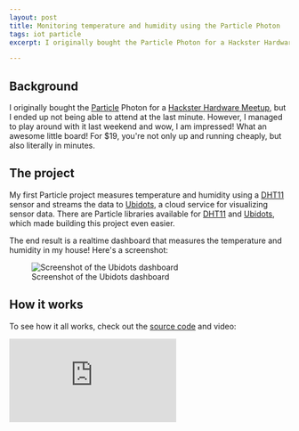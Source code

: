 ```yaml
---
layout: post
title: Monitoring temperature and humidity using the Particle Photon
tags: iot particle
excerpt: I originally bought the Particle Photon for a Hackster Hardware Meetup, but I ended up not being able to attend at the last minute. However, I managed to play around with it last weekend and wow, I am impressed! What an awesome little board! For $19, you're not only up and running cheaply, but also literally in minutes....

---
```


## Background

I originally bought the [Particle](https://www.particle.io/) Photon for a [Hackster Hardware Meetup](http://www.meetup.com/Hackster-Hardware-Meetup-SJC/events/230482582/), but I ended up not being able to attend at the last minute. However, I managed to play around with it last weekend and wow, I am impressed! What an awesome little board! For $19, you're not only up and running cheaply, but also literally in minutes.

## The project

My first Particle project measures temperature and humidity using a [DHT11](https://www.adafruit.com/product/386) sensor and streams the data to [Ubidots](http://ubidots.com/), a cloud service for visualizing sensor data. There are Particle libraries available for [DHT11](https://github.com/russgrue/Adafruit_DHT_Library) and [Ubidots](https://github.com/ubidots/ubidots-particle), which made building this project even easier.

The end result is a realtime dashboard that measures the temperature and humidity in my house! Here's a screenshot:

<figure class="figure">
  <img class="figure-img img-fluid border rounded" src="https://raw.githubusercontent.com/drejkim/particle-weather-station/master/img/ubidots.png" alt="Screenshot of the Ubidots dashboard">
  <figcaption class="figure-caption text-center">Screenshot of the Ubidots dashboard</figcaption>
</figure>

## How it works

To see how it all works, check out the [source code](https://github.com/drejkim/particle-weather-station) and video:

<div class="mb-3">
  <div class="embed-responsive embed-responsive-16by9">
    <iframe class="embed-responsive-item" src="https://www.youtube.com/embed/XKxeXtfn4MM" frameborder="0" allowfullscreen=""></iframe>
  </div>
</div>
